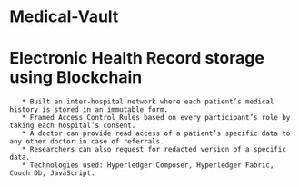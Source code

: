 # Medical-Vault
  # Electronic Health Record storage using Blockchain
       * Built an inter-hospital network where each patient’s medical history is stored in an immutable form.
       * Framed Access Control Rules based on every participant’s role by taking each hospital’s consent.
       * A doctor can provide read access of a patient’s specific data to any other doctor in case of referrals.
       * Researchers can also request for redacted version of a specific data.
       * Technologies used: Hyperledger Composer, Hyperledger Fabric, Couch Db, JavaScript.
